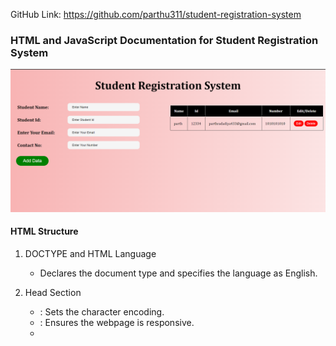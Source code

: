 
GitHub Link: https://github.com/parthu311/student-registration-system

### HTML and JavaScript Documentation for Student Registration System
![alt text]({02F2E3C2-84C9-4643-9970-161A21D46AAD}.png)
#### HTML Structure

1. DOCTYPE and HTML Language
   - Declares the document type and specifies the language as English.
   
2. Head Section
   - <meta charset="UTF-8">: Sets the character encoding.
   - <meta name="viewport" content="width=device-width, initial-scale=1.0">: Ensures the webpage is responsive.
   - <title>: Student Registration System
   - <link rel="stylesheet" href="style.css">: Links to the external CSS stylesheet.

3. Body Section
   - Container Division
     - .container: Main container for the page content.
     
   - Header Division
     - .header: Contains the main heading of the webpage.
     - <h1>: Displays "Student Registration System".

   - Content Division
     - .content: Wraps the form and table content.
     - .student-form: Container for the student registration form.
     - <form>: Defines the student registration form with various input fields and a submit button.
     - Form Fields
       - Student Name: Text input for the student's name.
       - Student Id: Text input for the student's ID.
       - Enter Your Email: Email input for the student's email.
       - Contact No: Number input for the student's contact number.
     - <button type="submit">: Button to submit the form data.

   - Form Data Table
     - .formdata: Container for the data table.
     - <table>: Defines the table structure.
     - <thead>: Table header with columns for Name, Id, Email, Number, and Edit/Delete actions.
     - <tbody>: Table body where student data will be dynamically inserted.

4. JavaScript Link
   - <script src="script.js"></script>: Links to the external JavaScript file.

#### JavaScript Functionality

1. Event Listener for Form Submission
   - document.getElementById('studentForm').addEventListener('submit', addData);
     - Listens for form submission and triggers addData function.

2. Add Data Function (addData)
   - Prevents default form submission behavior using e.preventDefault().
   - Retrieves values from input fields.
   - Validates the Student ID (must be 5 digits) and Contact Number (must be 10 digits).
   - Alerts user if validation fails.
   - On successful validation:
     - Alerts "Data added successfully".
     - Retrieves existing student data from localStorage.
     - Creates a studentData object with form data.
     - Adds the new data to the existing array.
     - Saves the updated array to localStorage.
     - Calls addRowToTable to add the data to the table.
     - Resets the form fields.

3. Add Row to Table Function (addRowToTable)
   - Inserts a new row in the table body.
   - Adds cells for Name, Id, Email, and Number.
   - Creates and appends Edit and Delete buttons to the row.
   - Edit button triggers editRow function.
   - Delete button triggers deleteRow function.

4. Edit Row Function (editRow)
   - Populates form fields with the data from the selected row.
   - Calls deleteRow to remove the current row from the table and localStorage.

5. Delete Row Function (deleteRow)
   - Confirms with the user before deleting.
   - Removes the student data from localStorage.
   - Removes the row from the table.

6. Load Data Function (loadData)
   - Fetches student data from localStorage on page load.
   - Calls addRowToTable for each student to populate the table.

7. DOMContentLoaded Event Listener
   - document.addEventListener('DOMContentLoaded', loadData);
     - Ensures loadData is called when the DOM is fully loaded.

